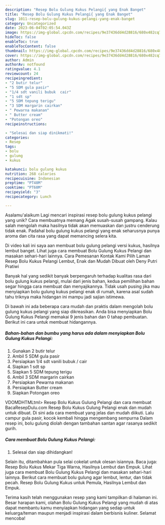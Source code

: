 ```yaml
---
description: "Resep Bolu Gulung Kukus Pelangi{ yang Enak Banget"
title: "Resep Bolu Gulung Kukus Pelangi{ yang Enak Banget"
slug: 1011-resep-bolu-gulung-kukus-pelangi-yang-enak-banget
category: Uncategorized
date: 2023-06-04T02:05:54.043Z
image: https://img-global.cpcdn.com/recipes/9e37436dd4d28816/680x482cq70/bolu-gulung-kukus-pelangi-foto-resep-utama.jpg
hideToc: false
enableToc: true
enableTocContent: false
thumbnail: https://img-global.cpcdn.com/recipes/9e37436dd4d28816/680x482cq70/bolu-gulung-kukus-pelangi-foto-resep-utama.jpg
cover: https://img-global.cpcdn.com/recipes/9e37436dd4d28816/680x482cq70/bolu-gulung-kukus-pelangi-foto-resep-utama.jpg
author: Admin
authorAv: notfound
ratingvalue: 4.1
reviewcount: 24
recipeingredient:
- "2 butir telur"
- "5 SDM gula pasir"
- "1/4 sdt vanili bubuk  cair"
- "1 sdt sp"
- "5 SDM tepung terigu"
- "3 SDM margarin cairkan"
- " Pewarna makanan"
- " Butter cream"
- "Potongan oreo"
recipeinstructions:

- "Selesai dan siap dinikmati!"
categories:
- Resep
tags:
- bolu
- gulung
- kukus

katakunci: bolu gulung kukus 
nutrition: 268 calories
recipecuisine: Indonesian
preptime: "PT40M"
cooktime: "PT60M"
recipeyield: "3"
recipecategory: Lunch

---
```



Asalamu'alaikum Lagi mencari inspirasi resep bolu gulung kukus pelangi yang unik? Cara membuatnya memang Agak susah-susah gampang. Kalau salah mengolah maka hasilnya tidak akan memuaskan dan justru cenderung tidak enak. Padahal bolu gulung kukus pelangi yang enak seharusnya punya aroma dan cita rasa yang dapat memancing selera kita.


Di video kali ini saya aan membuat bolu gulung pelangi versi kukus, hasilnya lembut banget. Lihat juga cara membuat Bolu Gulung Kukus Pelangi dan masakan sehari-hari lainnya. Cara Pemesanan Kontak Kami Pilih Laman Resep Bolu Kukus Pelangi Lembut, Enak dan Mudah Dibuat oleh Deny Putri Pratiwi

Banyak hal yang sedikit banyak berpengaruh terhadap kualitas rasa dari bolu gulung kukus pelangi, mulai dari jenis bahan, kedua pemilihan bahan segar hingga cara membuat dan menyajikannya. Tidak usah pusing jika mau menyiapkan bolu gulung kukus pelangi enak di rumah, karena asal sudah tahu triknya maka hidangan ini mampu jadi sajian istimewa.


Di bawah ini ada beberapa cara mudah dan praktis dalam mengolah bolu gulung kukus pelangi yang siap dikreasikan. Anda bisa menyiapkan Bolu Gulung Kukus Pelangi memakai 9 jenis bahan dan 0 tahap pembuatan. Berikut ini cara untuk membuat hidangannya.

<!--inarticleads1-->

##### Bahan-bahan dan bumbu yang harus ada dalam menyiapkan Bolu Gulung Kukus Pelangi:

1. Gunakan 2 butir telur
1. Ambil 5 SDM gula pasir
1. Persiapkan 1/4 sdt vanili bubuk / cair
1. Siapkan 1 sdt sp
1. Siapkan 5 SDM tepung terigu
1. Ambil 3 SDM margarin cairkan
1. Persiapkan  Pewarna makanan
1. Persiapkan  Butter cream
1. Siapkan Potongan oreo


VDOMDHTMLtml&gt; Resep Bolu Kukus Gulung Pelangi dan cara membuat BacaResepDulu.com Resep Bolu Kukus Gulung Pelangi enak dan mudah untuk dibuat. Di sini ada cara membuat yang jelas dan mudah diikuti. Lalu campur gula pasir, kocok kembali hingga mengembang sempurna Dalam resep ini, bolu gulung diolah dengan tambahan santan agar rasanya sedikit gurih. 

<!--inarticleads2-->

##### Cara membuat Bolu Gulung Kukus Pelangi:


1. Selesai dan siap dihidangkan!

Selain itu, ditambahkan pula selai cokelat untuk olesan isiannya. Baca juga: Resep Bolu Kukus Mekar Tiga Warna, Hasilnya Lembut dan Empuk. Lihat juga cara membuat Bolu Gulung Kukus Pelangi dan masakan sehari-hari lainnya. Berikut cara membuat bolu gulung agar lembut, lentur, dan tidak pecah. Resep Bolu Gulung Kukus untuk Pemula, Hasilnya Lembut dan Empuk. 

Terima kasih telah menggunakan resep yang kami tampilkan di halaman ini. Besar harapan kami, olahan Bolu Gulung Kukus Pelangi yang mudah di atas dapat membantu kamu menyiapkan hidangan yang sedap untuk keluarga/teman maupun menjadi inspirasi dalam berbisnis kuliner. Selamat mencoba!
